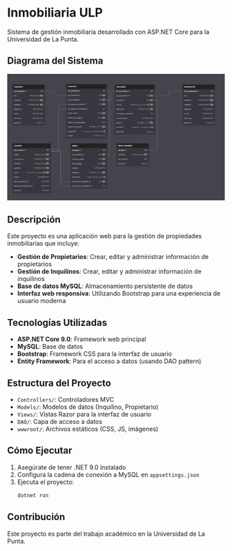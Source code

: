 # Inmobiliaria ULP

Sistema de gestión inmobiliaria desarrollado con ASP.NET Core para la Universidad de La Punta.

## Diagrama del Sistema

![Diagrama del Sistema](./diagrama.jpg)

## Descripción

Este proyecto es una aplicación web para la gestión de propiedades inmobiliarias que incluye:

- **Gestión de Propietarios**: Crear, editar y administrar información de propietarios
- **Gestión de Inquilinos**: Crear, editar y administrar información de inquilinos  
- **Base de datos MySQL**: Almacenamiento persistente de datos
- **Interfaz web responsiva**: Utilizando Bootstrap para una experiencia de usuario moderna

## Tecnologías Utilizadas

- **ASP.NET Core 9.0**: Framework web principal
- **MySQL**: Base de datos
- **Bootstrap**: Framework CSS para la interfaz de usuario
- **Entity Framework**: Para el acceso a datos (usando DAO pattern)

## Estructura del Proyecto

- `Controllers/`: Controladores MVC
- `Models/`: Modelos de datos (Inquilino, Propietario)
- `Views/`: Vistas Razor para la interfaz de usuario
- `DAO/`: Capa de acceso a datos
- `wwwroot/`: Archivos estáticos (CSS, JS, imágenes)

## Cómo Ejecutar

1. Asegúrate de tener .NET 9.0 instalado
2. Configura la cadena de conexión a MySQL en `appsettings.json`
3. Ejecuta el proyecto:
   ```bash
   dotnet run
   ```

## Contribución

Este proyecto es parte del trabajo académico en la Universidad de La Punta.